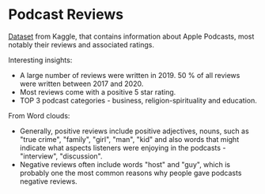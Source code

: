 # Podcast Reviews

[Dataset](https://www.kaggle.com/datasets/thoughtvector/podcastreviews) from Kaggle, that contains information about Apple Podcasts, most notably their reviews and associated ratings.

Interesting insights:
- A large number of reviews were written in 2019. 50 % of all reviews were written between 2017 and 2020.
- Most reviews come with a positive 5 star rating.
- TOP 3 podcast categories - business, religion-spirituality and education.

From Word clouds:
- Generally, positive reviews include positive adjectives, nouns, such as "true crime", "family", "girl", "man", "kid" and also words that might indicate what aspects listeners were enjoying in the podcasts - "interview", "discussion".
- Negative reviews often include words "host" and "guy", which is probably one the most common reasons why people gave podcasts negative reviews.

